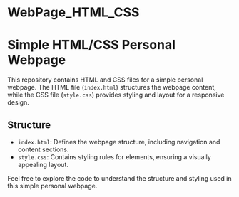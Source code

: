 # WebPage_HTML_CSS


# Simple HTML/CSS Personal Webpage

This repository contains HTML and CSS files for a simple personal webpage. 
The HTML file (`index.html`) structures the webpage content, while the CSS file (`style.css`) provides styling and layout for a responsive design.

## Structure

- `index.html`: Defines the webpage structure, including navigation and content sections.
- `style.css`: Contains styling rules for elements, ensuring a visually appealing layout.

Feel free to explore the code to understand the structure and styling used in this simple personal webpage.
